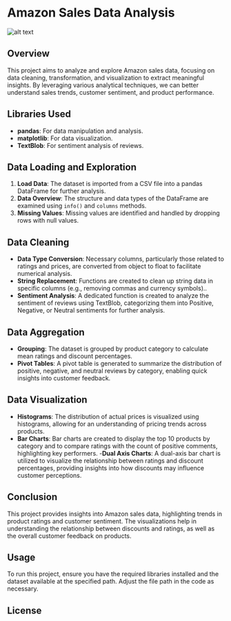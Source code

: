 # Amazon Sales Data Analysis

![alt text](https://static.seekingalpha.com/uploads/2017/7/11/9642931-1499797608109025_origin.jpg)

## Overview
This project aims to analyze and explore Amazon sales data, focusing on data cleaning, transformation, and visualization to extract meaningful insights. By leveraging various analytical techniques, we can better understand sales trends, customer sentiment, and product performance.

## Libraries Used
- **pandas**: For data manipulation and analysis.
- **matplotlib**: For data visualization.
- **TextBlob**: For sentiment analysis of reviews.

## Data Loading and Exploration
1. **Load Data**: The dataset is imported from a CSV file into a pandas DataFrame for further analysis.
2. **Data Overview**: The structure and data types of the DataFrame are examined using `info()` and `columns` methods.
3. **Missing Values**: Missing values are identified and handled by dropping rows with null values.

## Data Cleaning
- **Data Type Conversion**: Necessary columns, particularly those related to ratings and prices, are converted from object to float to facilitate numerical analysis.
- **String Replacement**: Functions are created to clean up string data in specific columns (e.g., removing commas and currency symbols)..
- **Sentiment Analysis**: A dedicated function is created to analyze the sentiment of reviews using TextBlob, categorizing them into Positive, Negative, or Neutral sentiments for further analysis.

## Data Aggregation
- **Grouping**: The dataset is grouped by product category to calculate mean ratings and discount percentages.
- **Pivot Tables**: A pivot table is generated to summarize the distribution of positive, negative, and neutral reviews by category, enabling quick insights into customer feedback.

## Data Visualization
- **Histograms**: The distribution of actual prices is visualized using histograms, allowing for an understanding of pricing trends across products.
- **Bar Charts**: Bar charts are created to display the top 10 products by category and to compare ratings with the count of positive comments, highlighting key performers.
-**Dual Axis Charts**: A dual-axis bar chart is utilized to visualize the relationship between ratings and discount percentages, providing insights into how discounts may influence customer perceptions.

## Conclusion
This project provides insights into Amazon sales data, highlighting trends in product ratings and customer sentiment. The visualizations help in understanding the relationship between discounts and ratings, as well as the overall customer feedback on products.

## Usage
To run this project, ensure you have the required libraries installed and the dataset available at the specified path. Adjust the file path in the code as necessary.

## License



